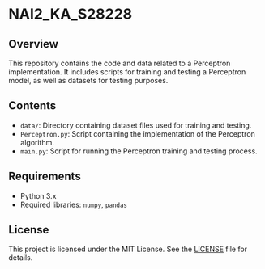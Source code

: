 # NAI2_KA_S28228

## Overview

This repository contains the code and data related to a Perceptron implementation. It includes scripts for training and testing a Perceptron model, as well as datasets for testing purposes.

## Contents

- `data/`: Directory containing dataset files used for training and testing.
- `Perceptron.py`: Script containing the implementation of the Perceptron algorithm.
- `main.py`: Script for running the Perceptron training and testing process.

## Requirements

- Python 3.x
- Required libraries: `numpy`, `pandas`

## License

This project is licensed under the MIT License. See the [LICENSE](LICENSE) file for details.
